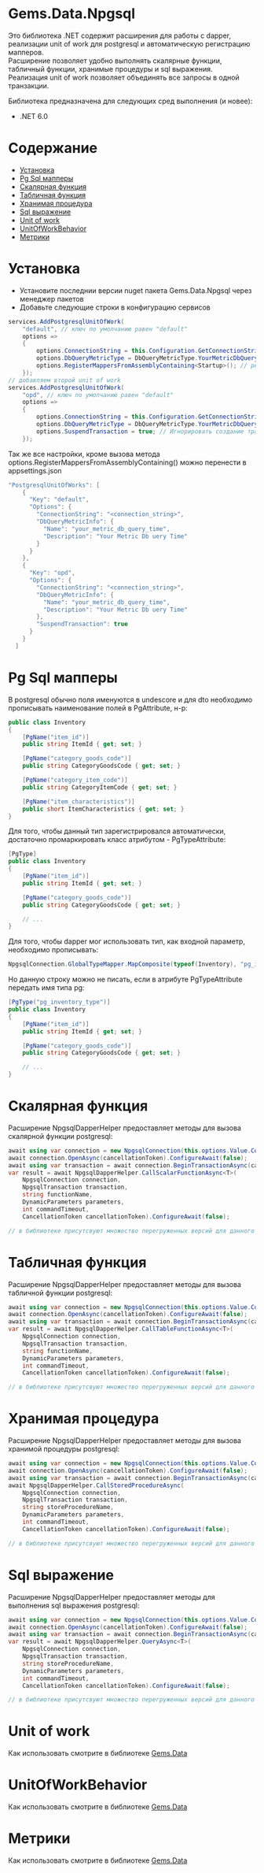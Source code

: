 # Gems.Data.Npgsql

Это библиотека .NET содержит расширения для работы с dapper, реализации unit of work для postgresql и автоматическую регистрацию мапперов.  
Расширение позволяет удобно выполнять скалярные функции, табличный функции, хранимые процедуры и sql выражения.  
Реализация unit of work позволяет объединять все запросы в одной транзакции.  


Библиотека предназначена для следующих сред выполнения (и новее):

* .NET 6.0

# Содержание

* [Установка](#установка)
* [Pg Sql мапперы](#pg-sql-мапперы)
* [Cкалярная функция](#скалярная-функция)
* [Табличная функция](#табличная-функция)
* [Хранимая процедура](#хранимая-процедура)
* [Sql выражение](#sql-выражение)
* [Unit of work](#unit-of-work)
* [UnitOfWorkBehavior](#unitofworkbehavior)
* [Метрики](#метрики)

# Установка

- Установите последнии версии nuget пакета Gems.Data.Npgsql через менеджер пакетов
- Добавьте следующие строки в конфигурацию сервисов
```csharp
services.AddPostgresqlUnitOfWork(
    "default", // ключ по умолчанию равен "default"
    options =>
    {
        options.ConnectionString = this.Configuration.GetConnectionString("<connection_string>"); // для ключа "default" значение берется из ConnectionStrings.DefaultConnection
        options.DbQueryMetricType = DbQueryMetricType.YourMetricDbQueryTime; // при указании метрики, будут писаться все временные метрики для хранимых процедур и функций.
        options.RegisterMappersFromAssemblyContaining<Startup>(); // регистрация мапперов, отмеченных атрибутом PgType.
    });
// добавляем второй unit of work
services.AddPostgresqlUnitOfWork(
    "opd", // ключ по умолчанию равен "default"
    options =>
    {
        options.ConnectionString = this.Configuration.GetConnectionString("<connection_string>"); // для ключа "default" значение берется из ConnectionStrings.DefaultConnection
        options.DbQueryMetricType = DbQueryMetricType.YourMetricDbQueryTime; // при указании метрики, будут писаться все временные метрики для хранимых процедур и функций.
        options.SuspendTransaction = true; // Игнорировать создание транзакций (флаг needTransaction).     
    });
```
Так же все настройки, кроме вызова метода options.RegisterMappersFromAssemblyContaining<Startup>() можно перенести в appsettings.json
```csharp
"PostgresqlUnitOfWorks": [
    {
      "Key": "default",
      "Options": {
        "ConnectionString": "<connection_string>",
        "DbQueryMetricInfo": {
          "Name": "your_metric_db_query_time",
          "Description": "Your Metric Db uery Time"
        }
      }
    },
    {
      "Key": "opd",
      "Options": {
        "ConnectionString": "<connection_string>",
        "DbQueryMetricInfo": {
          "Name": "your_metric_db_query_time",
          "Description": "Your Metric Db uery Time"
        },
        "SuspendTransaction": true
      }
    }
  ]
```
# Pg Sql мапперы
В postgresql обычно поля именуются в undescore и для dto необходимо прописывать наименование полей в PgAttribute, н-р:
```csharp
public class Inventory
{
    [PgName("item_id")]
    public string ItemId { get; set; }

    [PgName("category_goods_code")]
    public string CategoryGoodsCode { get; set; }

    [PgName("category_item_code")]
    public string CategoryItemCode { get; set; }

    [PgName("item_characteristics")]
    public short ItemCharacteristics { get; set; }
}
```
Для того, чтобы данный тип зарегистрировался автоматически, достаточно промаркировать класс атрибутом - PgTypeAttribute:
```csharp
[PgType]
public class Inventory
{
    [PgName("item_id")]
    public string ItemId { get; set; }

    [PgName("category_goods_code")]
    public string CategoryGoodsCode { get; set; }

    // ...
}
```
Для того, чтобы dapper мог использовать тип, как входной параметр, необходимо прописывать: 
```csharp
NpgsqlConnection.GlobalTypeMapper.MapComposite(typeof(Inventory), "pg_inventory_type");
```
Но данную строку можно не писать, если в атрибуте PgTypeAttribute передать имя типа pg:
```csharp
[PgType("pg_inventory_type")]
public class Inventory
{
    [PgName("item_id")]
    public string ItemId { get; set; }

    [PgName("category_goods_code")]
    public string CategoryGoodsCode { get; set; }

    // ...
}
```

# Cкалярная функция
Расширение NpgsqlDapperHelper предоставляет методы для вызова скалярной функции postgresql:
```csharp
await using var connection = new NpgsqlConnection(this.options.Value.ConnectionString);
await connection.OpenAsync(cancellationToken).ConfigureAwait(false);
await using var transaction = await connection.BeginTransactionAsync(cancellationToken).ConfigureAwait(false);
var result = await NpgsqlDapperHelper.CallScalarFunctionAsync<T>(
    NpgsqlConnection connection,
    NpgsqlTransaction transaction,
    string functionName,
    DynamicParameters parameters,
    int commandTimeout,
    CancellationToken cancellationToken).ConfigureAwait(false);

// в библиотеке присутсвуют множество перегруженных версий для данного метода
```
# Табличная функция
Расширение NpgsqlDapperHelper предоставляет методы для вызова табличной функции postgresql:
```csharp
await using var connection = new NpgsqlConnection(this.options.Value.ConnectionString);
await connection.OpenAsync(cancellationToken).ConfigureAwait(false);
await using var transaction = await connection.BeginTransactionAsync(cancellationToken).ConfigureAwait(false);
var result = await NpgsqlDapperHelper.CallTableFunctionAsync<T>(
    NpgsqlConnection connection,
    NpgsqlTransaction transaction,
    string functionName,
    DynamicParameters parameters,
    int commandTimeout,
    CancellationToken cancellationToken).ConfigureAwait(false);

// в библиотеке присутсвуют множество перегруженных версий для данного метода
```
# Хранимая процедура
Расширение NpgsqlDapperHelper предоставляет методы для вызова хранимой процедуры postgresql:
```csharp
await using var connection = new NpgsqlConnection(this.options.Value.ConnectionString);
await connection.OpenAsync(cancellationToken).ConfigureAwait(false);
await using var transaction = await connection.BeginTransactionAsync(cancellationToken).ConfigureAwait(false);
await NpgsqlDapperHelper.CallStoredProcedureAsync(
    NpgsqlConnection connection,
    NpgsqlTransaction transaction,
    string storeProcedureName,
    DynamicParameters parameters,
    int commandTimeout,
    CancellationToken cancellationToken).ConfigureAwait(false);

// в библиотеке присутсвуют множество перегруженных версий для данного метода
```
# Sql выражение
Расширение NpgsqlDapperHelper предоставляет методы для выполнения sql выражения postgresql:
```csharp
await using var connection = new NpgsqlConnection(this.options.Value.ConnectionString);
await connection.OpenAsync(cancellationToken).ConfigureAwait(false);
await using var transaction = await connection.BeginTransactionAsync(cancellationToken).ConfigureAwait(false);
var result = await NpgsqlDapperHelper.QueryAsync<T>(
    NpgsqlConnection connection,
    NpgsqlTransaction transaction,
    string storeProcedureName,
    DynamicParameters parameters,
    int commandTimeout,
    CancellationToken cancellationToken).ConfigureAwait(false);

// в библиотеке присутсвуют множество перегруженных версий для данного метода
```
# Unit of work
Как использовать смотрите в библиотеке [Gems.Data](/src/Data/Data/README.md)

# UnitOfWorkBehavior
Как использовать смотрите в библиотеке [Gems.Data](/src/Data/Data/README.md)

# Метрики
Как использовать смотрите в библиотеке [Gems.Data](/src/Data/Data/README.md)